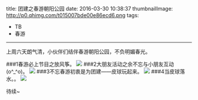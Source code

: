 title: 团建之春游朝阳公园
date: 2016-03-30 10:38:37
thumbnailImage: http://p0.qhimg.com/t015007bde00e86ecd6.png
tags:
- TB
- 春游
---

上周六天朗气清，小伙伴们结伴春游朝阳公园，不负明媚春光。

###1春游必上节目之放风筝。
![](http://p0.qhimg.com/t01e3b37ec03f0e56bf.png)
###2大朋友活动之余不忘与小朋友互动 (o^_^o)。
![](http://p0.qhimg.com/t012d0ab83ec8911d6e.png)
###3不忘春游初衷是为团建——皮球玩起来。
![](http://p0.qhimg.com/t015007bde00e86ecd6.png)
###4当皮球落水。。
![](http://p0.qhimg.com/t01b24dc58e4b3a6f3c.png)


待续~
